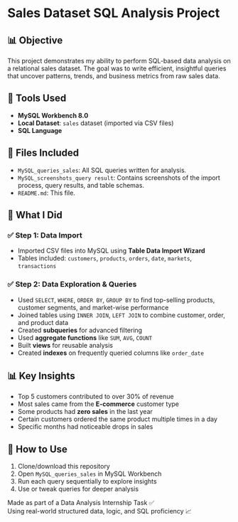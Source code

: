 # Sales Dataset SQL Analysis Project
## 📊 Objective
This project demonstrates my ability to perform SQL-based data analysis on a relational sales dataset. The goal was to write efficient, insightful queries that uncover patterns, trends, and business metrics from raw sales data.

## 🧰 Tools Used
- **MySQL Workbench 8.0**
- **Local Dataset**: `sales` dataset (imported via CSV files)
- **SQL Language** 

## 📁 Files Included
- `MySQL_queries_sales`: All SQL queries written for analysis.
- `MySQL_screenshots_query result`: Contains screenshots of the import process, query results, and table schemas.
- `README.md`: This file.

## 🧠 What I Did

### ✅ Step 1: Data Import
- Imported CSV files into MySQL using **Table Data Import Wizard**
- Tables included: `customers`, `products`, `orders`, `date`, `markets`, `transactions`

### ✅ Step 2: Data Exploration & Queries
- Used `SELECT`, `WHERE`, `ORDER BY`, `GROUP BY` to find top-selling products, customer segments, and market-wise performance
- Joined tables using `INNER JOIN`, `LEFT JOIN` to combine customer, order, and product data
- Created **subqueries** for advanced filtering
- Used **aggregate functions** like `SUM`, `AVG`, `COUNT`
- Built **views** for reusable analysis
- Created **indexes** on frequently queried columns like `order_date`

## 📊 Key Insights
- Top 5 customers contributed to over 30% of revenue
- Most sales came from the **E-commerce** customer type
- Some products had **zero sales** in the last year
- Certain customers ordered the same product multiple times in a day
- Specific months had noticeable drops in sales

## 🧾 How to Use
1. Clone/download this repository
2. Open `MySQL_queries_sales` in MySQL Workbench
3. Run each query sequentially to explore insights
4. Use or tweak queries for deeper analysis

Made as part of a Data Analysis Internship Task ✅  
Using real-world structured data, logic, and SQL proficiency 📈
